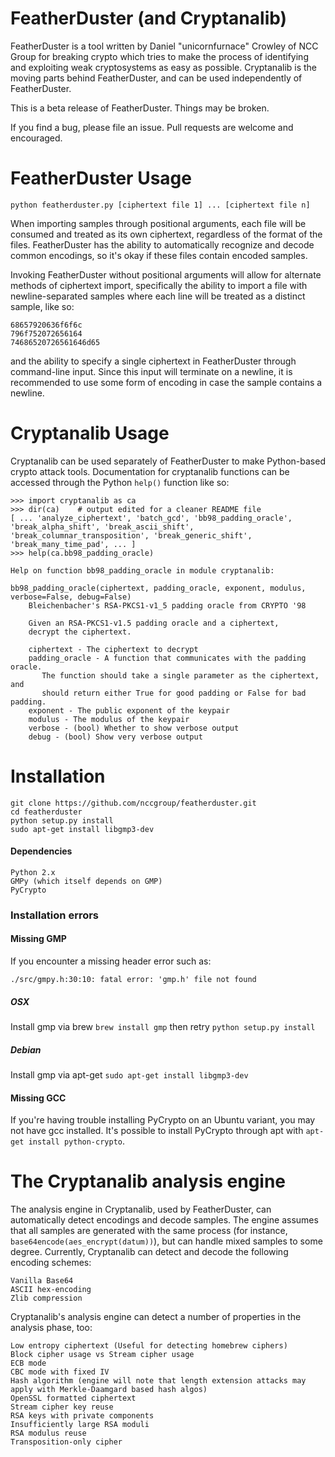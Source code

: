 # FeatherDuster (and Cryptanalib)
FeatherDuster is a tool written by Daniel "unicornfurnace" Crowley of NCC Group for breaking crypto which tries to make the process of identifying and exploiting weak cryptosystems as easy as possible. Cryptanalib is the moving parts behind FeatherDuster, and can be used independently of FeatherDuster.

This is a beta release of FeatherDuster. Things may be broken.

If you find a bug, please file an issue. Pull requests are welcome and encouraged.

# FeatherDuster Usage
`python featherduster.py [ciphertext file 1] ... [ciphertext file n]`

When importing samples through positional arguments, each file will be consumed and treated as its own ciphertext, regardless of the format of the files. FeatherDuster has the ability to automatically recognize and decode common encodings, so it's okay if these files contain encoded samples.

Invoking FeatherDuster without positional arguments will allow for alternate methods of ciphertext import, specifically the ability to import a file with newline-separated samples where each line will be treated as a distinct sample, like so:

~~~
68657920636f6f6c
796f752072656164
74686520726561646d65
~~~

and the ability to specify a single ciphertext in FeatherDuster through command-line input. Since this input will terminate on a newline, it is recommended to use some form of encoding in case the sample contains a newline.

# Cryptanalib Usage
Cryptanalib can be used separately of FeatherDuster to make Python-based crypto attack tools. Documentation for cryptanalib functions can be accessed through the Python `help()` function like so:

~~~
>>> import cryptanalib as ca
>>> dir(ca)    # output edited for a cleaner README file
[ ... 'analyze_ciphertext', 'batch_gcd', 'bb98_padding_oracle', 'break_alpha_shift', 'break_ascii_shift', 'break_columnar_transposition', 'break_generic_shift', 'break_many_time_pad', ... ]
>>> help(ca.bb98_padding_oracle)

Help on function bb98_padding_oracle in module cryptanalib:

bb98_padding_oracle(ciphertext, padding_oracle, exponent, modulus, verbose=False, debug=False)
    Bleichenbacher's RSA-PKCS1-v1_5 padding oracle from CRYPTO '98
    
    Given an RSA-PKCS1-v1.5 padding oracle and a ciphertext,
    decrypt the ciphertext.
    
    ciphertext - The ciphertext to decrypt
    padding_oracle - A function that communicates with the padding oracle.
       The function should take a single parameter as the ciphertext, and
       should return either True for good padding or False for bad padding.
    exponent - The public exponent of the keypair
    modulus - The modulus of the keypair
    verbose - (bool) Whether to show verbose output
    debug - (bool) Show very verbose output
~~~

# Installation
~~~
git clone https://github.com/nccgroup/featherduster.git
cd featherduster
python setup.py install
sudo apt-get install libgmp3-dev
~~~

#### Dependencies
~~~
Python 2.x
GMPy (which itself depends on GMP)
PyCrypto
~~~

### Installation errors

#### Missing GMP
If you encounter a missing header error such as:
```
./src/gmpy.h:30:10: fatal error: 'gmp.h' file not found
```

##### OSX
Install gmp via brew `brew install gmp` then retry `python setup.py install`

##### Debian
Install gmp via apt-get `sudo apt-get install libgmp3-dev`

#### Missing GCC
If you're having trouble installing PyCrypto on an Ubuntu variant, you may not have gcc installed. It's possible to install PyCrypto through apt with `apt-get install python-crypto`.

# The Cryptanalib analysis engine

The analysis engine in Cryptanalib, used by FeatherDuster, can automatically detect encodings and decode samples. The engine assumes that all samples are generated with the same process (for instance, `base64encode(aes_encrypt(datum))`), but can handle mixed samples to some degree. Currently, Cryptanalib can detect and decode the following encoding schemes:

~~~
Vanilla Base64
ASCII hex-encoding
Zlib compression
~~~

Cryptanalib's analysis engine can detect a number of properties in the analysis phase, too:

~~~
Low entropy ciphertext (Useful for detecting homebrew ciphers)
Block cipher usage vs Stream cipher usage
ECB mode
CBC mode with fixed IV
Hash algorithm (engine will note that length extension attacks may apply with Merkle-Daamgard based hash algos)
OpenSSL formatted ciphertext
Stream cipher key reuse
RSA keys with private components
Insufficiently large RSA moduli
RSA modulus reuse
Transposition-only cipher
~~~

